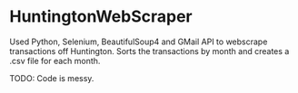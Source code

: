 # HuntingtonWebScraper


Used Python, Selenium, BeautifulSoup4 and GMail API to webscrape transactions off Huntington.
Sorts the transactions by month and creates a .csv file for each month.

TODO:
Code is messy.
